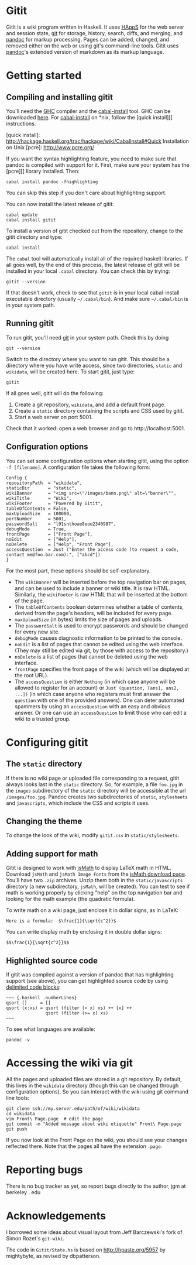 Gitit
=====

Gitit is a wiki program written in Haskell.  It uses [HAppS][] for the web
server and session state, [git][] for storage, history, search, diffs,
and merging, and [pandoc][] for markup processing. Pages can be added,
changed, and removed either on the web or using git's command-line
tools. Gitit uses [pandoc][]'s extended version of markdown as its markup
language.

[git]: http://git.or.cz  
[pandoc]: http://johnmacfarlane.net/pandoc
[HAppS]: http://happs.org

Getting started
===============

Compiling and installing gitit
------------------------------

You'll need the [GHC][] compiler and the [cabal-install][] tool. GHC can
be downloaded [here][]. For [cabal-install][] on *nix, follow the [quick
install][] instructions.

[GHC]: http://www.haskell.org/ghc/
[here]: http://www.haskell.org/ghc/
[cabal-install]:  http://hackage.haskell.org/trac/hackage/wiki/CabalInstall
[quick install]:  http://hackage.haskell.org/trac/hackage/wiki/CabalInstall#Quick Installation on Unix
[pcre]:  http://www.pcre.org/ 

If you want the syntax highlighting feature, you need to make sure
that pandoc is compiled with support for it.  First, make sure your system
has the [pcre][] library installed.  Then:

    cabal install pandoc -fhighlighting

You can skip this step if you don't care about highlighting support.

You can now install the latest release of gitit:

    cabal update
    cabal install gitit

To install a version of gitit checked out from the repository,
change to the gitit directory and type:

    cabal install

The `cabal` tool will automatically install all of the required haskell
libraries. If all goes well, by the end of this process, the latest
release of gitit will be installed in your local `.cabal` directory. You
can check this by trying:

    gitit --version

If that doesn't work, check to see that `gitit` is in your local
cabal-install executable directory (usually `~/.cabal/bin`). And make
sure `~/.cabal/bin` is in your system path.

Running gitit
-------------

To run gitit, you'll need [git][] in your system path. Check this by doing

    git --version

Switch to the directory where you want to run gitit.  This should be a directory
where you have write access, since two directories, `static` and `wikidata`, will be
created here.  To start gitit, just type:

    gitit

If all goes well, gitit will do the following:

 1.  Create a git repository, `wikidata`, and add a default front page.
 2.  Create a `static` directory containing the scripts and CSS used by gitit.
 3.  Start a web server on port 5001.

Check that it worked:  open a web browser and go to http://localhost:5001.

Configuration options
---------------------

You can set some configuration options when starting gitit, using the
option `-f [filename]`.  A configuration file takes the following form:

    Config {
    repositoryPath  = "wikidata",
    staticDir       = "static",
    wikiBanner      = "<img src=\"/images/bann.png\" alt=\"banner\"",
    wikiTitle       = "Wiki",
    wikiFooter      = "Powered by Gitit",
    tableOfContents = False,
    maxUploadSize   = 100000,
    portNumber      = 5001,
    passwordSalt    = "l91snthoae8eou2340987",
    debugMode       = True,
    frontPage       = ["Front Page"],
    noEdit          = ["Help"],
    noDelete        = ["Help", "Front Page"],
    accessQuestion  = Just ("Enter the access code (to request a code, contact me@foo.bar.com):", ["abcd"])
    }

For the most part, these options should be self-explanatory.

- The `wikiBanner` will be inserted before the top navigation bar on pages,
  and can be used to include a banner or wiki title.  It is raw HTML. Similarly,
  the `wikiFooter` is raw HTML that will be inserted at the bottom of the page.
- The `tableOfContents` boolean determines whether a table of contents,
  derived from the page's headers, will be included for every page.
- `maxUploadSize` (in bytes) limits the size of pages and uploads.
- The `passwordSalt` is used to encrypt passwords and should be
   changed for every new site.
- `debugMode` causes diagnostic information to be printed to the console.
- `noEdit` is a list of pages that cannot be edited using the web interface.
  (They may still be edited via git, by those with access to the repository.)
- `noDelete` is a list of pages that cannot be deleted using the web interface.
- `frontPage` specifies the front page of the wiki (which will be displayed at
  the root URL).
- The `accessQuestion` is either `Nothing` (in which case anyone will be
  allowed to register for an account) or `Just (question, [ans1, ans2, ...])`
  (in which case anyone who registers must first answer the `question` with
  one of the provided answers).  One can deter automated spammers by using
  an `accessQuestion` with an easy and obvious answer.  Or one can use an
  `accessQuestion` to limit those who can edit a wiki to a trusted group.

Configuring gitit
=================

The `static` directory
----------------------

If there is no wiki page or uploaded file corresponding to a request, gitit
always looks last in the `static` directory. So, for example, a file
`foo.jpg` in the `images` subdirectory of the `static` directory will be
accessible at the url `/images/foo.jpg`. Pandoc creates two subdirectories
of `static`, `stylesheets` and `javascripts`, which include the CSS and
scripts it uses.

Changing the theme
------------------

To change the look of the wiki, modify `gitit.css` in `static/stylesheets`.

Adding support for math
-----------------------

Gitit is designed to work with [jsMath][] to display LaTeX math in HTML. 
Download `jsMath` and `jsMath Image Fonts` from the [jsMath download page][].
You'll have two `.zip` archives. Unzip them both in the
`static/javascripts` directory (a new subdirectory, `jsMath`, will be
created).  You can test to see if math is working properly by clicking
"help" on the top navigation bar and looking for the math example
(the quadratic formula).

To write math on a wiki page, just enclose it in dollar signs, as in LaTeX:

    Here is a formula:  $\frac{1}{\sqrt{c^2}}$

You can write display math by enclosing it in double dollar signs:

    $$\frac{1}{\sqrt{c^2}}$$

[jsMath download page]: http://sourceforge.net/project/showfiles.php?group_id=172663
[jsMath]: http://www.math.union.edu/~dpvc/jsMath/

Highlighted source code
-----------------------

If gitit was compiled against a version of pandoc that has highlighting support
(see above), you can get highlighted source code by using [delimited code blocks][]:

    ~~~ {.haskell .numberLines}
    qsort []     = []
    qsort (x:xs) = qsort (filter (< x) xs) ++ [x] ++
                   qsort (filter (>= x) xs) 
    ~~~

To see what languages are available:

    pandoc -v

[delimited code blocks]: http://johnmacfarlane.net/pandoc/README.html#delimited-code-blocks

Accessing the wiki via git
==========================

All the pages and uploaded files are stored in a git repository. By default, this
lives in the `wikidata` directory (though this can be changed through configuration
options).  So you can interact with the wiki using git command line tools:

    git clone ssh://my.server.edu/path/of/wiki/wikidata
    cd wikidata
    vim Front\ Page.page  # edit the page
    git commit -m "Added message about wiki etiquette" Front\ Page.page
    git push 

If you now look at the Front Page on the wiki, you should see your changes
reflected there.  Note that the pages all have the extension `.page`.

Reporting bugs
==============

There is no bug tracker as yet, so report bugs directly to the author,
jgm at berkeley . edu

Acknowledgements
================

I borrowed some ideas about visual layout from Jeff Barczewski's fork
of Simon Rozet's `git-wiki`.

The code in `Gitit/State.hs` is based on http://hpaste.org/5957 by mightybyte,
as revised by dbpatterson.

